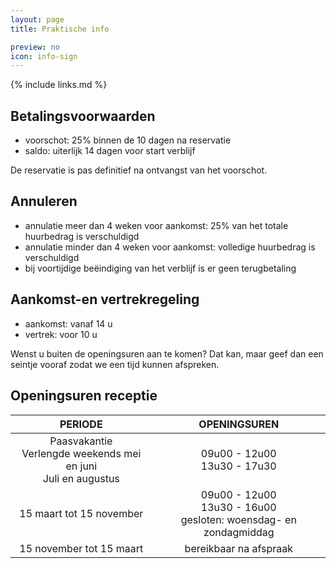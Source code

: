 ```yaml
---
layout: page
title: Praktische info

preview: no
icon: info-sign
---
```


{% include links.md %}

## Betalingsvoorwaarden

- voorschot: 25% binnen de 10 dagen na reservatie
- saldo: uiterlijk 14 dagen voor start verblijf

De reservatie is pas definitief na ontvangst van het voorschot.

## Annuleren

- annulatie meer dan 4 weken voor aankomst: 25% van het totale huurbedrag is verschuldigd
- annulatie minder dan 4 weken voor aankomst: volledige huurbedrag is verschuldigd
- bij voortijdige beëindiging van het verblijf is er geen terugbetaling


## Aankomst-en vertrekregeling

- aankomst: vanaf 14 u 
- vertrek: voor 10 u

Wenst u buiten de openingsuren aan te komen? Dat kan, maar geef dan een seintje vooraf zodat we een tijd kunnen afspreken.

## Openingsuren receptie

PERIODE                         | OPENINGSUREN       | 
:------------------------------:|:-----------:|
Paasvakantie<br>Verlengde weekends mei en juni<br>Juli en augustus               |09u00 - 12u00<br>13u30 - 17u30
15 maart tot 15 november        |09u00 - 12u00<br>13u30 - 16u00<br>gesloten: woensdag- en zondagmiddag
15 november tot 15 maart        |bereikbaar na afspraak                     
                             
